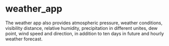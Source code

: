 # weather_app
The weather app also provides atmospheric pressure, weather conditions, visibility distance, relative humidity,
precipitation in different unites, dew point, wind speed and direction, in addition to ten days in future and hourly weather forecast.
